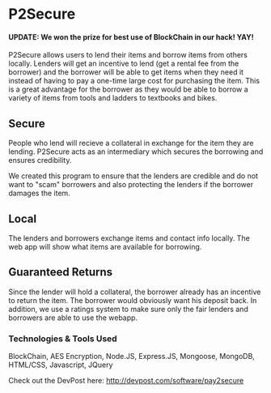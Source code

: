 # P2Secure

#### UPDATE: We won the prize for best use of BlockChain in our hack! YAY!

P2Secure allows users to lend their items and borrow items from others locally. Lenders will get an incentive to lend (get a rental fee from the borrower) and the borrower will be able to get items when they need it instead of having to pay a one-time large cost for purchasing the item. This is a great advantage for the borrower as they would be able to borrow a variety of items from tools and ladders to textbooks and bikes.

## Secure

People who lend will recieve a collateral in exchange for the item they are lending. P2Secure acts as an intermediary which secures the borrowing and ensures credibility.

We created this program to ensure that the lenders are credible and do not want to "scam" borrowers and also protecting the lenders if the borrower damages the item. 

## Local

The lenders and borrowers exchange items and contact info locally. The web app will show what items are available for borrowing. 

## Guaranteed Returns

Since the lender will hold a collateral, the borrower already has an incentive to return the item. The borrower would obviously want his deposit back. In addition, we use a ratings system to make sure only the fair lenders and borrowers are able to use the webapp.  

### Technologies & Tools Used

BlockChain, AES Encryption, Node.JS, Express.JS, Mongoose, MongoDB, HTML/CSS, Javascript, JQuery 

Check out the DevPost here: 
http://devpost.com/software/pay2secure
